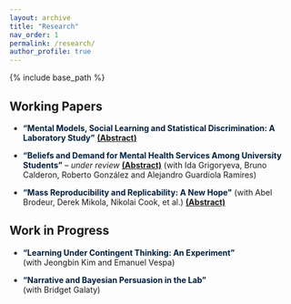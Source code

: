 ```yaml
---
layout: archive
title: "Research"
nav_order: 1
permalink: /research/
author_profile: true
---
```


{% include base_path %}



## Working Papers

- <span style="color:#001f3d"><strong>“Mental Models, Social Learning and Statistical Discrimination: A Laboratory Study”</strong></span> <span id="mental-models-toggle" style="cursor: pointer; text-decoration: underline;" onclick="document.getElementById('mental-models-abstract').style.display='block'; this.style.display='none';"><strong>(Abstract)</strong></span>  
  <div id="mental-models-abstract" style="display: none; margin-top: 0.4em;">
    <strong>Abstract:</strong> In economic decision-making, individuals often rely on subjective representation of the environment to process information and make inferences. Using a laboratory experiment, I investigate how such mental models transform when people are exposed to the evaluations of others, particularly in scenarios where one or more parties may adopt an incorrect or misspecified model. Participants face a hiring task where their goal is to choose a worker with higher ability by integrating a noisy education signal with prior group information. The design of treatment conditions varies subjects' exposure to choices by another participant, using one group to present evaluations closely aligned with the theoretical Bayesian benchmark and another to expose subjects to evaluations consistent with signal neglect. I find that exposure to optimal behavior improves decision quality, with treated subjects making up to 22 percentage points more optimal choices. However, many participants appear to imitate others' decisions without internalizing the correct decision rule, leading to mislearning once the primitives of the environment change. Using a diagnostic treatment, I find that helping subjects recognize the optimality of others' choices only partially improves their decisions. Conversely, exposure to suboptimal choices has a weaker and statistically insignificant negative effect, with lower confidence in one’s choices strongly associated with following others’ suboptimal actions. These findings highlight the dual role of social learning: while it can enhance decision-making, it also fosters mechanical imitation that fails to generalize beyond the observed context.
  </div>
<!--   See others’ optimal choices: / learn by imitating, but / not when environment changes  -->
  

- <span style="color:#001f3d"><strong><a href="https://drive.google.com/file/d/1nhe0NjGmeltEWH6q7FpxWDnYZH3t9J1D/view?usp=share_link" target="_blank" style="color:#001f3d; text-decoration: none;">“Beliefs and Demand for Mental Health Services Among University Students”</a></strong></span> – *under review*   <span id="mental-health-toggle" style="cursor: pointer; text-decoration: underline;" onclick="document.getElementById('mental-health-abstract').style.display='block'; this.style.display='none';"><strong>(Abstract)</strong></span> 
  (with Ida Grigoryeva, Bruno Calderon, Roberto González and Alejandro Guardiola Ramires) 
  <div id="mental-health-abstract" style="display: none; margin-top: 0.4em;">
       <strong>Abstract:</strong> This paper investigates the role of beliefs and stigma in shaping students’ use of professional mental health services at a large private university in Mexico, where supply-side barriers are minimal and services are readily accessible. In an online experiment with 680 students, we estimate a large treatment gap with nearly 50% of students in distress not receiving professional mental health support despite a high level of awareness and perceived effectiveness. We document stigmatized beliefs and misconceptions correlated with the treatment gap. For example, three-quarters of students incorrectly believe that those in distress perform worse academically, and many underestimate how common therapy use is among their peers. To correct inaccurate beliefs, we implement an information intervention and find that it increases students’ willingness to share on-campus mental health resources with peers and encourages them to recommend these resources when advising a friend in distress. However, we also find that it lowers their willingness to pay for external services, suggesting a potential substitution effect from private therapy to free on-campus resources
  </div>
<!--   Students don’t go to therapy, why? / Unlikely inaccurate beliefs: / info treatment decreases demand  -->

- <span style="color:#001f3d"><strong>“Mass Reproducibility and Replicability: A New Hope"</strong></span>  (with Abel Brodeur, Derek Mikola, Nikolai Cook, et al.) <span id="replicability-toggle" style="cursor: pointer; text-decoration: underline;" onclick="document.getElementById('replicability-abstract').style.display='block'; this.style.display='none';"><strong>(Abstract)</strong></span>  
  <div id="replicability-abstract" style="display: none; margin-top: 0.4em;">
    <strong>Abstract:</strong> This study pushes our understanding of research reliability by reproducing and replicating claims from 110 papers in leading economic and political science journals. The analysis involves computational reproducibility checks and robustness assessments. It reveals several patterns. First, we uncover a high rate of fully computationally reproducible results (over 85%). Second, excluding minor issues like missing packages or broken pathways, we uncover coding errors for about 25% of studies, with some studies containing multiple errors. Third, we test the robustness of the results to 5,511 re-analyses. We find a robustness reproducibility of about 70%. Robustness reproducibility rates are relatively higher for re-analyses that introduce new data and lower for re-analyses that change the sample or the definition of the dependent variable. Fourth, 52% of re-analysis effect size estimates are smaller than the original published estimates and the average statistical significance of a re-analysis is 77% of the original. Lastly, we rely on six teams of researchers working independently to answer eight additional research questions on the determinants of robustness reproducibility. Most teams find a negative relationship between replicators' experience and reproducibility, while finding no relationship between reproducibility and the provision of intermediate or even raw data combined with the necessary cleaning codes.
  </div>  
<!--   Replicate 110 papers: / computational reproducibility 85% and / robustness reproducibility 70%  -->


## Work in Progress

- <span style="color:#001f3d"><strong>“Learning Under Contingent Thinking: An Experiment”</strong></span>  
  (with Jeongbin Kim and Emanuel Vespa)  

- <span style="color:#001f3d"><strong>“Narrative and Bayesian Persuasion in the Lab”</strong></span>  
  (with Bridget Galaty)  
  
  
  
<!-- 
## Work in Progress

- <span style="color:#001f3d"><strong>“Mental Models, Social Learning and Statistical Discrimination: A Laboratory Study”</strong></span>
  <details>
    <summary style="cursor: pointer;">
      <small style="font-weight: bold;">See others’ optimal choices: / learn by imitating, but / not when environment changes.</small>
    </summary>
    <small style="display: block; margin-top: 0.4em;">
    <strong>Abstract:</strong> In economic decision-making, individuals often rely on subjective representation of the environment to process information and make inferences. Using a laboratory experiment, we investigate how such mental models transform when people are exposed to the evaluations of others, particularly in scenarios where one or more parties may adopt an incorrect or misspecified model. Participants face a hiring task where their goal is to choose a worker with higher ability by integrating a noisy education signal with prior group information. The design of treatment conditions variably exposes subjects to choices by another participant, using one group to present evaluations closely aligned with the theoretical Bayesian benchmark and another to expose subjects to evaluations from a participant exhibiting conservatism bias (signal neglect). We find that exposure to conservative choices leads to higher incidence of suboptimal behavior relative to exposure to Bayesian choices. Using elicited confidence measures and a diagnostic treatment with detailed feedback, we explore potential mechanisms. The results suggest that not recognizing the optimality of others’ choices partially hinders social learning. In addition, lower confidence in one’s choices is strongly associated with following others’ suboptimal actions, but not with learning from the optimal ones.
    </small>
  </details>

- <span style="color:#001f3d"><strong>“Stigma, Beliefs and Demand for Mental Health Services Among University Students”</strong></span>  
  <small>(with Ida Grigoryeva, Bruno Calderon, Roberto González and Alejandro Guardiola Ramires)</small>
  <details>
    <summary style="cursor: pointer;">
      <small style="font-weight: bold;">Students don’t go to therapy, why? / Unlikely inaccurate beliefs: / info treatment decreases demand.</small>
    </summary>
    <small style="display: block; margin-top: 0.4em;">
       <strong>Abstract:</strong> This paper investigates the role of beliefs and stigma in shaping students’ use of professional mental health services at a large private university in Mexico, where supply-side barriers are minimal and services are readily accessible. In an online experiment with 680 students, we estimate a large treatment gap with nearly 50% of students in distress not receiving professional mental health support despite a high level of awareness and perceived effectiveness. We document stigmatized beliefs and misconceptions correlated with the treatment gap. For example, three-quarters of students incorrectly believe that those in distress perform worse academically, and many underestimate how common therapy use is among their peers. To correct inaccurate beliefs, we implement an information intervention and find that it increases students’ willingness to share on-campus mental health resources with peers and encourages them to recommend these resources when advising a friend in distress. However, we also find that it lowers their willingness to pay for external services, suggesting a potential substitution effect from private therapy to free on-campus resources
    </small>
  </details>

## Working Papers

- <strong>"Mass Reproducibility and Replicability: A New Hope" (2024)</strong>  
  <small>(with Abel Brodeur, Derek Mikola, Nikolai Cook, et al.)</small>
  <details>
    <summary style="cursor: pointer;">
      <small style="font-weight: bold;">Replicate results of 110 papers: / computational reproducibility 85% and / robustness reproducibility 70% from 5,511 re-analyses.</small>
    </summary>
    <small style="display: block; margin-top: 0.4em;">
       <strong>Abstract:</strong> This study pushes our understanding of research reliability by reproducing and replicating claims from 110 papers in leading economic and political science journals. The analysis involves computational reproducibility checks and robustness assessments. It reveals several patterns. First, we uncover a high rate of fully computationally reproducible results (over 85%). Second, excluding minor issues like missing packages or broken pathways, we uncover coding errors for about 25% of studies, with some studies containing multiple errors. Third, we test the robustness of the results to 5,511 re-analyses. We find a robustness reproducibility of about 70%. Robustness reproducibility rates are relatively higher for re-analyses that introduce new data and lower for re-analyses that change the sample or the definition of the dependent variable. Fourth, 52% of re-analysis effect size estimates are smaller than the original published estimates and the average statistical significance of a re-analysis is 77% of the original. Lastly, we rely on six teams of researchers working independently to answer eight additional research questions on the determinants of robustness reproducibility. Most teams find a negative relationship between replicators' experience and reproducibility, while finding no relationship between reproducibility and the provision of intermediate or even raw data combined with the necessary cleaning codes.
    </small>
  </details>
 -->




